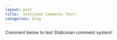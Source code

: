 ```yaml
---
layout: post
title:  Staticman Comments Test!
categories: blog
---
```


Comment below to test Staticman comment system!
